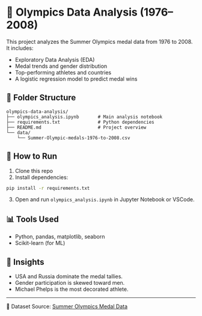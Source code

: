 # 🏅 Olympics Data Analysis (1976–2008)

This project analyzes the Summer Olympics medal data from 1976 to 2008. It includes:

- Exploratory Data Analysis (EDA)
- Medal trends and gender distribution
- Top-performing athletes and countries
- A logistic regression model to predict medal wins

## 📁 Folder Structure
```
olympics-data-analysis/
├── olympics_analysis.ipynb       # Main analysis notebook
├── requirements.txt              # Python dependencies
├── README.md                     # Project overview
└── data/
    └── Summer-Olympic-medals-1976-to-2008.csv
```

## 🚀 How to Run
1. Clone this repo
2. Install dependencies:
```bash
pip install -r requirements.txt
```
3. Open and run `olympics_analysis.ipynb` in Jupyter Notebook or VSCode.

## 📊 Tools Used
- Python, pandas, matplotlib, seaborn
- Scikit-learn (for ML)

## 📌 Insights
- USA and Russia dominate the medal tallies.
- Gender participation is skewed toward men.
- Michael Phelps is the most decorated athlete.

---

📂 Dataset Source: [Summer Olympics Medal Data](https://www.kaggle.com/code/gopalkatyarmal/olympics-data-analysis)
